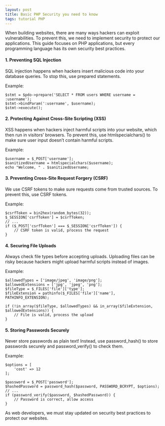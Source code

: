 ```yaml
---
layout: post
title: Basic PHP Security you need to know
tags: tutorial PHP
---
```


When building websites, there are many ways hackers can exploit vulnerabilities. To prevent this, we need to implement security to protect our applications. This guide focuses on PHP applications, but every programming language has its own security best practices.

#### 1. Preventing SQL Injection

SQL injection happens when hackers insert malicious code into your database queries. To stop this, use prepared statements.

Example:

```
$stmt = $pdo->prepare('SELECT * FROM users WHERE username = :username');
$stmt->bindParam(':username', $username);
$stmt->execute();
```

#### 2. Protecting Against Cross-Site Scripting (XSS)

XSS happens when hackers inject harmful scripts into your website, which then run in visitors’ browsers. To prevent this, use htmlspecialchars() to make sure user input doesn’t contain harmful scripts.

Example:

```
$username = $_POST['username'];
$sanitizedUsername = htmlspecialchars($username);
echo "Welcome, " . $sanitizedUsername;
```

#### 3. Preventing Cross-Site Request Forgery (CSRF)

We use CSRF tokens to make sure requests come from trusted sources. To prevent this, use CSRF tokens. 

Example:

```
$csrfToken = bin2hex(random_bytes(32));
$_SESSION['csrfToken'] = $csrfToken;
// ...
if ($_POST['csrfToken'] === $_SESSION['csrfToken']) {
    // CSRF token is valid, process the request
}
```

#### 4. Securing File Uploads

Always check file types before accepting uploads. Uploading files can be risky because hackers might upload harmful scripts instead of images. 

Example:

```
$allowedTypes = ['image/jpeg', 'image/png'];
$allowedExtensions = ['jpg', 'jpeg', 'png'];
$fileType = $_FILES['file']['type'];
$fileExtension = pathinfo($_FILES['file']['name'], PATHINFO_EXTENSION);

if (!in_array($fileType, $allowedTypes) && in_array($fileExtension, $allowedExtensions)) {
    // File is valid, process the upload
}
```

#### 5. Storing Passwords Securely

Never store passwords as plain text! Instead, use password_hash() to store passwords securely and password_verify() to check them.

Example:

```
$options = [
    'cost' => 12
];

$password = $_POST['password'];
$hashedPassword = password_hash($password, PASSWORD_BCRYPT, $options);
// ...
if (password_verify($password, $hashedPassword)) {
    // Password is correct, allow access
}
```

As web developers, we must stay updated on security best practices to protect our websites.
